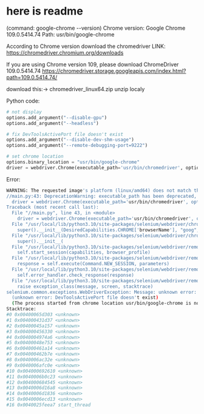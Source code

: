 # here is readme

(command: google-chrome --version)
Chrome version: Google Chrome 109.0.5414.74 
Path: usr/bin/google-chrome

According to Chrome version download the chromedriver
LINK: https://chromedriver.chromium.org/downloads

If you are using Chrome version 109, please download ChromeDriver 109.0.5414.74
https://chromedriver.storage.googleapis.com/index.html?path=109.0.5414.74/

download this:-> chromedriver_linux64.zip
unzip localy

Python code:
```python
# not display
options.add_argument("--disable-gpu")
options.add_argument("--headless")

# fix DevToolsActivePort file doesn't exist
options.add_argument("--disable-dev-shm-usage") 
options.add_argument("--remote-debugging-port=9222")

# set chrome location
options.binary_location = "usr/bin/google-chrome"
driver = webdriver.Chrome(executable_path='usr/bin/chromedriver', options=options)
```

Error:
```bash
WARNING: The requested image's platform (linux/amd64) does not match the detected host platform (linux/arm64/v8) and no specific platform was requested
//main.py:43: DeprecationWarning: executable_path has been deprecated, please pass in a Service object
  driver = webdriver.Chrome(executable_path='usr/bin/chromedriver', options=options)
Traceback (most recent call last):
  File "//main.py", line 43, in <module>
    driver = webdriver.Chrome(executable_path='usr/bin/chromedriver', options=options)
  File "/usr/local/lib/python3.10/site-packages/selenium/webdriver/chrome/webdriver.py", line 69, in __init__
    super().__init__(DesiredCapabilities.CHROME['browserName'], "goog",
  File "/usr/local/lib/python3.10/site-packages/selenium/webdriver/chromium/webdriver.py", line 92, in __init__
    super().__init__(
  File "/usr/local/lib/python3.10/site-packages/selenium/webdriver/remote/webdriver.py", line 277, in __init__
    self.start_session(capabilities, browser_profile)
  File "/usr/local/lib/python3.10/site-packages/selenium/webdriver/remote/webdriver.py", line 370, in start_session
    response = self.execute(Command.NEW_SESSION, parameters)
  File "/usr/local/lib/python3.10/site-packages/selenium/webdriver/remote/webdriver.py", line 435, in execute
    self.error_handler.check_response(response)
  File "/usr/local/lib/python3.10/site-packages/selenium/webdriver/remote/errorhandler.py", line 247, in check_response
    raise exception_class(message, screen, stacktrace)
selenium.common.exceptions.WebDriverException: Message: unknown error: Chrome failed to start: exited abnormally.
  (unknown error: DevToolsActivePort file doesn't exist)
  (The process started from chrome location usr/bin/google-chrome is no longer running, so ChromeDriver is assuming that Chrome has crashed.)
Stacktrace:
#0 0x00400065d303 <unknown>
#1 0x004000431d37 <unknown>
#2 0x00400045a157 <unknown>
#3 0x004000456330 <unknown>
#4 0x0040004974a6 <unknown>
#5 0x00400048e753 <unknown>
#6 0x004000461a14 <unknown>
#7 0x004000462b7e <unknown>
#8 0x0040006ac32e <unknown>
#9 0x0040006afc0e <unknown>
#10 0x004000692610 <unknown>
#11 0x0040006b0c23 <unknown>
#12 0x004000684545 <unknown>
#13 0x0040006d16a8 <unknown>
#14 0x0040006d1836 <unknown>
#15 0x0040006ecd13 <unknown>
#16 0x0040025feea7 start_thread
```
